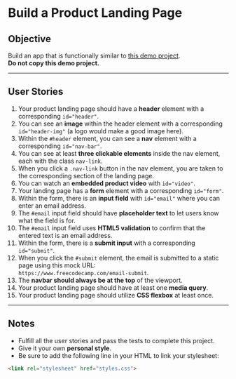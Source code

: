 # Build a Product Landing Page

## Objective  
Build an app that is functionally similar to [this demo project](https://product-landing-page.freecodecamp.rocks).  
**Do not copy this demo project.**

---

## User Stories

1. Your product landing page should have a **header** element with a corresponding `id="header"`.
2. You can see an **image** within the header element with a corresponding `id="header-img"` (a logo would make a good image here).
3. Within the `#header` element, you can see a **nav** element with a corresponding `id="nav-bar"`.
4. You can see at least **three clickable elements** inside the nav element, each with the class `nav-link`.
5. When you click a `.nav-link` button in the nav element, you are taken to the corresponding section of the landing page.
6. You can watch an **embedded product video** with `id="video"`.
7. Your landing page has a **form** element with a corresponding `id="form"`.
8. Within the form, there is an **input field** with `id="email"` where you can enter an email address.
9. The `#email` input field should have **placeholder text** to let users know what the field is for.
10. The `#email` input field uses **HTML5 validation** to confirm that the entered text is an email address.
11. Within the form, there is a **submit input** with a corresponding `id="submit"`.
12. When you click the `#submit` element, the email is submitted to a static page using this mock URL:  
    `https://www.freecodecamp.com/email-submit`.
13. The **navbar should always be at the top** of the viewport.
14. Your product landing page should have at least one **media query**.
15. Your product landing page should utilize **CSS flexbox** at least once.

---

## Notes

- Fulfill all the user stories and pass the tests to complete this project.  
- Give it your own **personal style**.  
- Be sure to add the following line in your HTML to link your stylesheet:

```html
<link rel="stylesheet" href="styles.css">

